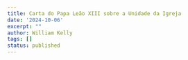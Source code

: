 ```yaml
---
title: Carta do Papa Leão XIII sobre a Unidade da Igreja
date: '2024-10-06'
excerpt: ""
author: William Kelly
tags: []
status: published
---
```

